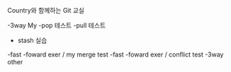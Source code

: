Country와 함께하는 Git 교실

-3way My
-pop 테스트
-pull 테스트
- stash 실습



-fast -foward exer / my merge test
-fast -foward exer / conflict test
-3way other 
